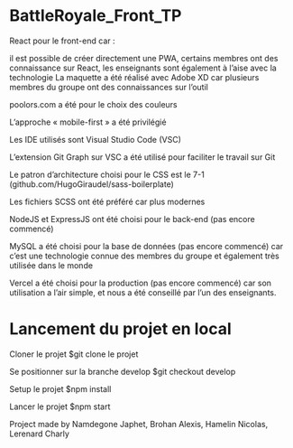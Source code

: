 # BattleRoyale_Front_TP

React pour le front-end car :

il est possible de créer directement une PWA,
certains membres ont des connaissance sur React,
les enseignants sont également à l’aise avec la technologie
La maquette a été réalisé avec Adobe XD car plusieurs membres du groupe ont des connaissances sur l’outil

poolors.com a été pour le choix des couleurs

L’approche « mobile-first » a été privilégié

Les IDE utilisés sont Visual Studio Code (VSC)

L’extension Git Graph sur VSC a été utilisé pour faciliter le travail sur Git

Le patron d’architecture choisi pour le CSS est le 7-1 (github.com/HugoGiraudel/sass-boilerplate)

Les fichiers SCSS ont été préféré car plus modernes

NodeJS et ExpressJS ont été choisi pour le back-end (pas encore commencé)



MySQL a été choisi pour la base de données (pas encore commencé) car c’est une technologie connue des membres du groupe et également très utilisée dans le monde

Vercel a été choisi pour la production (pas encore commencé) car son utilisation a l’air simple, et nous a été conseillé par l’un des enseignants.
  
# Lancement du projet en local

Cloner le projet
$git clone le projet

Se positionner sur la branche develop
$git checkout develop 

Setup le projet
$npm install

Lancer le projet
$npm start

Project made by Namdegone Japhet, Brohan Alexis, Hamelin Nicolas, Lerenard Charly
